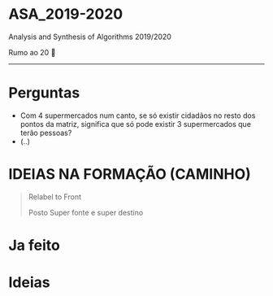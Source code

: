 # ASA_2019-2020
Analysis and Synthesis of Algorithms 2019/2020

Rumo ao 20 :muscle:

------------------------------------

# Perguntas

- Com 4 supermercados num canto, se só existir cidadãos no resto dos pontos da matriz, significa que só pode existir 3 supermercados que terão pessoas?
- (..)



# IDEIAS NA FORMAÇÃO (CAMINHO)

> Relabel to Front
>
> Posto Super fonte e super destino



# Ja feito


# Ideias


